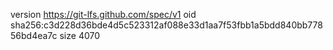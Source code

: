 version https://git-lfs.github.com/spec/v1
oid sha256:c3d228d36bde4d5c523312af088e33d1aa7f53fbb1a5bdd840bb77856bd4ea7c
size 4070
